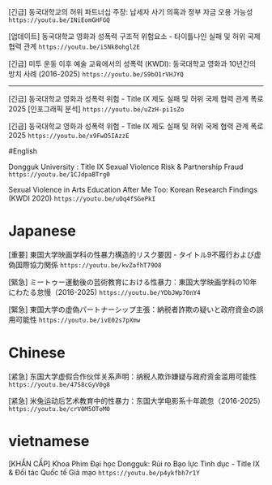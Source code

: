 [긴급] 동국대학교의 허위 파트너십 주장: 납세자 사기 의혹과 정부 자금 오용 가능성 `https://youtu.be/INiEomGHFGQ`

[업데이트] 동국대학교 영화과 성폭력 구조적 위험요소 - 타이틀나인 실패 및 허위 국제협력 관계 `https://youtu.be/i5Nk8ohgl2E`

[긴급] 미투 운동 이후 예술 교육에서의 성폭력 (KWDI): 동국대학교 영화과 10년간의 방치 사례 (2016-2025) `https://youtu.be/S9bO1rVHJYQ` 

-----------------------------------------


[긴급] 동국대학교 영화과 성폭력 위험 - Title IX 제도 실패 및 허위 국제 협력 관계 폭로 2025 [인포그래픽 분석] `https://youtu.be/uZzH-pi1sZo`

[긴급] 동국대학교 영화과 성폭력 위험 - Title IX 제도 실패 및 허위 국제 협력 관계 폭로 2025 `https://youtu.be/x9FwO5IAzzE`


#English

Dongguk University : Title IX Sexual Violence Risk & Partnership Fraud `https://youtu.be/1CJdpaBTrg0`

Sexual Violence in Arts Education After Me Too: Korean Research Findings (KWDI 2020) `https://youtu.be/uOq4fSGePkI`

# Japanese

[重要] 東国大学映画学科の性暴力構造的リスク要因 - タイトル9不履行および虚偽国際協力関係 `https://youtu.be/kvZafhT79O8`

[緊急] ミートゥー運動後の芸術教育における性暴力：東国大学映画学科の10年にわたる怠慢（2016-2025) `https://youtu.be/YDbJWp70nY4`

[緊急] 東国大学の虚偽パートナーシップ主張：納税者詐欺の疑いと政府資金の誤用可能性 `https://youtu.be/ivE02s7pXmw`

# Chinese

[紧急] 东国大学虚假合作伙伴关系声明：纳税人欺诈嫌疑与政府资金滥用可能性 `https://youtu.be/47S8cGyV0g8`

[紧急] 米兔运动后艺术教育中的性暴力：东国大学电影系十年疏忽（2016-2025）`https://youtu.be/crV0M5OToM0` 

# vietnamese

[KHẨN CẤP] Khoa Phim Đại học Dongguk: Rủi ro Bạo lực Tình dục - Title IX & Đối tác Quốc tế Giả mạo `https://youtu.be/p4ykfbh7r1Y`